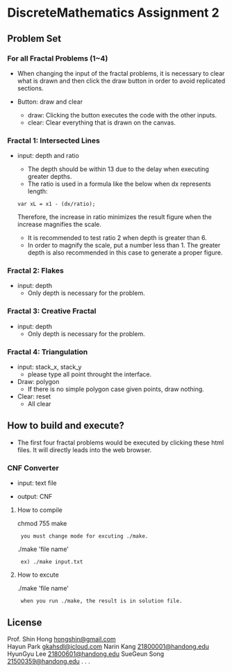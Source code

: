 # DiscreteMathematics Assignment 2

## Problem Set

### For all Fractal Problems (1~4)
- When changing the input of the fractal problems, it is necessary to clear what is drawn and then click the draw button in order to avoid replicated sections.

- Button: draw and clear
	- draw: Clicking the button executes the code with the other inputs.
	- clear: Clear everything that is drawn on the canvas.


### Fractal 1: Intersected Lines
- input: depth and ratio
  - The depth should be within 13 due to the delay when executing greater depths.
  - The ratio is used in a formula like the below when dx represents length:

  ```
  var xL = x1 - (dx/ratio);
  ```
  Therefore, the increase in ratio minimizes the result figure when the increase magnifies the scale.

  - It is recommended to test ratio 2 when depth is greater than 6.
  - In order to magnify the scale, put a number less than 1. The greater depth is also recommended in this case to generate a proper figure.

### Fractal 2: Flakes
- input: depth  
	- Only depth is necessary for the problem.

### Fractal 3: Creative Fractal
- input: depth  
	- Only depth is necessary for the problem.

### Fractal 4: Triangulation
- input: stack_x, stack_y
   - please type all point throught the interface.
- Draw: polygon
   - If there is no simple polygon case given points, draw nothing.
- Clear: reset
   - All clear
## How to build and execute?
- The first four fractal problems would be executed by clicking these html files. It will directly leads into the web browser.


### CNF Converter

- input: text file

- output: CNF

1. How to compile

     chmod 755 make 
            
        you must change mode for excuting ./make.
     
     ./make 'file name'
     
        ex) ./make input.txt

2. How to excute

    ./make 'file name'
        
        when you run ./make, the result is in solution file. 


## License  
Prof. Shin Hong hongshin@gmail.com  
Hayun Park gkahsdl@icloud.com
Narin Kang 21800001@handong.edu
HyunGyu Lee 21800601@handong.edu
SueGeun Song 21500359@handong.edu
.
.
.
